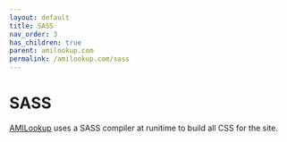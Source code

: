```yaml
---
layout: default
title: SASS
nav_order: 3
has_children: true
parent: amilookup.com
permalink: /amilookup.com/sass
---
```

# SASS

[AMILookup](https://amilookup.com) uses a SASS compiler at runitime to build all CSS for the site. 